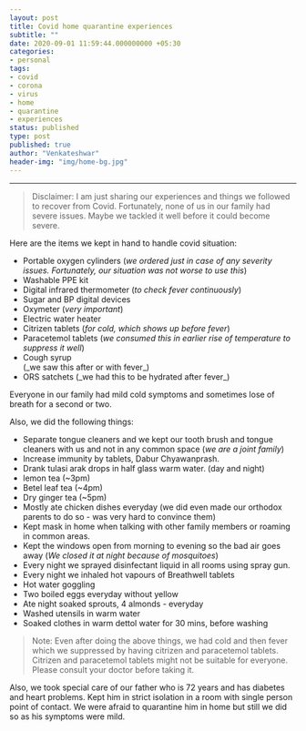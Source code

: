 ```yaml
---
layout: post
title: Covid home quarantine experiences
subtitle: ""
date: 2020-09-01 11:59:44.000000000 +05:30
categories:
- personal
tags:
- covid
- corona
- virus
- home
- quarantine
- experiences
status: published
type: post
published: true
author: "Venkateshwar"
header-img: "img/home-bg.jpg"
---
```


<hr>
<blockquote>
<p>Disclaimer: I am just sharing our experiences and things we followed to recover from Covid. Fortunately, none of us in our family had severe issues. Maybe we tackled it well before it could become severe.</p>
</blockquote>
<p>Here are the items we kept in hand to handle covid situation:</p>
<ul>
<li>Portable oxygen cylinders (<em>we ordered just in case of any severity issues. Fortunately, our situation was not worse to use this</em>)</li>
<li>Washable PPE kit</li>
<li>Digital infrared thermometer (<em>to check fever continuously</em>)</li>
<li>Sugar and BP digital devices</li>
<li>Oxymeter (<em>very important</em>)</li>
<li>Electric water heater</li>
<li>Citrizen tablets (<em>for cold, which shows up before fever</em>)</li>
<li>Paracetemol tablets (<em>we consumed this in earlier rise of temperature to suppress it well</em>)</li>
<li>Cough syrup</li> (_we saw this after or with fever_)
<li>ORS satchets (_we had this to be hydrated after fever_)</li>
</ul>
<p>Everyone in our family had mild cold symptoms and sometimes lose of breath for a second or two.</p>
<p>Also, we did the following things:</p>
<ul>
<li>Separate tongue cleaners and we kept our tooth brush and tongue cleaners with us and not in any common space (<em>we are a joint family</em>)</li>
<li>Increase immunity by tablets, Dabur Chyawanprash.</li>
<li>Drank tulasi arak drops in half glass warm water. (day and night)</li>
<li>lemon tea (~3pm)</li>
<li>Betel leaf tea (~4pm)</li>
<li>Dry ginger tea (~5pm)</li>
<li>Mostly ate chicken dishes everyday (we did even made our orthodox parents to do so - was very hard to convince them)</li>
<li>Kept mask in home when talking with other family members or roaming in common areas.</li>
<li>Kept the windows open from morning to evening so the bad air goes away (<em>We closed it at night because of mosquitoes</em>)</li>
<li>Every night we sprayed disinfectant liquid in all rooms using spray gun.</li>
<li>Every night we inhaled hot vapours of Breathwell tablets</li>
<li>Hot water goggling</li>
<li>Two boiled eggs everyday without yellow</li>
<li>Ate night soaked sprouts, 4 almonds - everyday</li>
<li>Washed utensils in warm water</li>
<li>Soaked clothes in warm dettol water for 30 mins, before washing</li>
</ul>
<blockquote>
<p>Note: Even after doing the above things, we had cold and then fever which we suppressed by having citrizen and paracetemol tablets. Citrizen and paracetemol tablets might not be suitable for everyone. Please consult your doctor before taking it.</p>
</blockquote>
<p>Also, we took special care of our father who is 72 years and has diabetes and heart problems. Kept him in strict isolation in a room with single person point of contact. We were afraid to quarantine him in home but still we did so as his symptoms were mild.</p>

